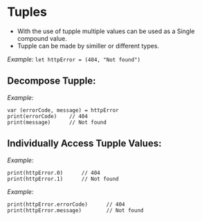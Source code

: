 # Tuples
- With the use of tupple multiple values can be used as a Single compound value.
- Tupple can be made by similler or different types.

*Example:*
`let httpError = (404, "Not found")`

## Decompose Tupple:
*Example:*
```
var (errorCode, message) = httpError
print(errorCode)    // 404
print(message)      // Not found
```
## Individually Access Tupple Values:
*Example:*
```
print(httpError.0)      // 404
print(httpError.1)      // Not found
```

*Example:*
```
print(httpError.errorCode)      // 404
print(httpError.message)        // Not found
```

